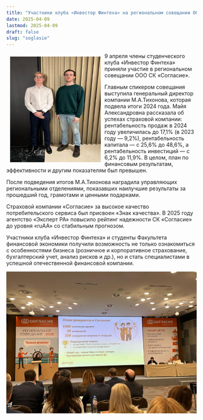 ```yaml
---
title: "Участники клуба «Инвестор Финтеха» на региональном совещании ООО СК «Согласие»"
date: 2025-04-09
lastmod: 2025-04-09
draft: false
slug: "soglasie"
---
```


<img src="soglasie1.jpg" alt="soglasie" style="width:240px; height:280px;" align="left" hspace="10" vspace="10"/>

9 апреля члены студенческого клуба «Инвестор Финтеха» приняли участие в региональном совещании ООО СК «Согласие».

Главным спикером совещания выступила генеральный директор компании М.А.Тихонова, которая подвела итоги 2024 года. Майя Александровна рассказала об успехах страховой компании: рентабельность продаж в 2024 году увеличилась до 17,1% (в 2023 году — 9,2%), рентабельность капитала — с 25,6% до 48,6%, а рентабельность инвестиций — с 6,2% до 11,9%. В целом, план по финансовым результатам, эффективности и другим показателям был превышен.

После подведения итогов М.А.Тихонова наградила управляющих региональными отделениями, показавших наилучшие результаты за прошедший год, грамотами и ценными подарками.

Страховой компании «Согласие» за высокое качество потребительского сервиса был присвоен «Знак качества». В 2025 году агентство «Эксперт РА» повысило рейтинг надежности СК «Согласие» до уровня «ruAA» со стабильным прогнозом.

Участники клуба «Инвестор Финтеха» и студенты Факультета финансовой экономики получили возможность не только ознакомиться с особенностями бизнеса (розничное и корпоративное страхование, бухгалтерский учет, анализ рисков и др.), но и стать специалистами в успешной отечественной финансовой компании.

![](soglasie2.jpg)
